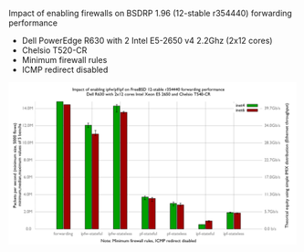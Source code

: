 Impact of enabling firewalls on BSDRP 1.96 (12-stable r354440) forwarding performance
  - Dell PowerEdge R630 with 2 Intel E5-2650 v4 2.2Ghz (2x12 cores)
  - Chelsio T520-CR
  - Minimum firewall rules
  - ICMP redirect disabled

![Impact of enabling firewalls on BSDRP 1.96 forwarding performance](graph.png)
